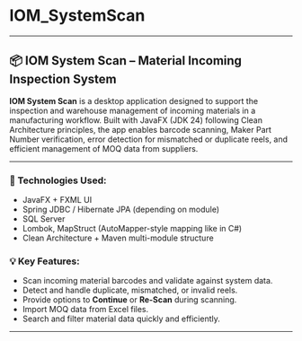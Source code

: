 # IOM_SystemScan
---

## 📦 IOM System Scan – Material Incoming Inspection System

**IOM System Scan** is a desktop application designed to support the inspection and warehouse management of incoming materials in a manufacturing workflow. Built with JavaFX (JDK 24) following Clean Architecture principles, the app enables barcode scanning, Maker Part Number verification, error detection for mismatched or duplicate reels, and efficient management of MOQ data from suppliers.

---

### 🔧 Technologies Used:
- JavaFX + FXML UI
- Spring JDBC / Hibernate JPA (depending on module)
- SQL Server
- Lombok, MapStruct (AutoMapper-style mapping like in C#)
- Clean Architecture + Maven multi-module structure

### 💡 Key Features:
- Scan incoming material barcodes and validate against system data.
- Detect and handle duplicate, mismatched, or invalid reels.
- Provide options to **Continue** or **Re-Scan** during scanning.
- Import MOQ data from Excel files.
- Search and filter material data quickly and efficiently.

---
